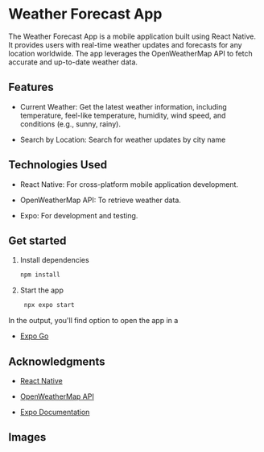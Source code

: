 # Weather Forecast App

The Weather Forecast App is a mobile application built using React Native. It provides users with real-time weather updates and forecasts for any location worldwide. The app leverages the OpenWeatherMap API to fetch accurate and up-to-date weather data.

## Features

* Current Weather: Get the latest weather information, including temperature, feel-like temperature, humidity, wind speed, and conditions (e.g., sunny, rainy).

* Search by Location: Search for weather updates by city name

## Technologies Used

* React Native: For cross-platform mobile application development.

* OpenWeatherMap API: To retrieve weather data.

* Expo: For development and testing.

## Get started

1. Install dependencies

   ```bash
   npm install
   ```

2. Start the app

   ```bash
    npx expo start
   ```

In the output, you'll find option to open the app in a

- [Expo Go](https://expo.dev/go)

## Acknowledgments

* [React Native](https://reactnative.dev/docs/getting-started)

* [OpenWeatherMap API](https://openweathermap.org/)

* [Expo Documentation](https://docs.expo.dev/)

## Images


